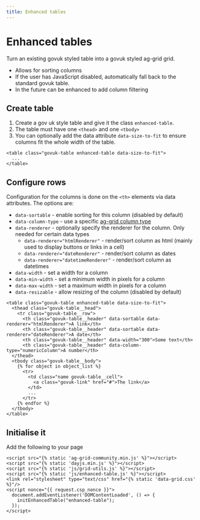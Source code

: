 ```yaml
---
title: Enhanced tables
---
```


# Enhanced tables

Turn an existing govuk styled table into a govuk styled ag-grid grid.

- Allows for sorting columns
- If the user has JavaScript disabled, automatically fall back to the standard govuk table.
- In the future can be enhanced to add column filtering

## Create table

1. Create a gov uk style table and give it the class `enhanced-table`.
2. The table must have one `<thead>` and one `<tbody>`
3. You can optionally add the data attribute `data-size-to-fit` to ensure columns fit the whole width of the table.

```
<table class="govuk-table enhanced-table data-size-to-fit">
  ...
</table>
```

## Configure rows

Configuration for the columns is done on the `<th>` elements via data attributes. The options are:

- `data-sortable` - enable sorting for this column (disabled by default)
- `data-column-type` - use a specific [ag-grid column type](https://www.ag-grid.com/javascript-data-grid/column-definitions/#custom-column-types)
- `data-renderer` - optionally specify the renderer for the column. Only needed for certain data types
  - `data-renderer="htmlRenderer"` - render/sort column as html (mainly used to display buttons or links in a cell)
  - `data-renderer="dateRenderer"` - render/sort column as dates
  - `data-renderer="datetimeRenderer"` - render/sort column as datetimes
- `data-width` - set a width for a column
- `data-min-width` - set a minimum width in pixels for a column
- `data-max-width` - set a maximum width in pixels for a column
- `data-resizable` - allow resizing of the column (disabled by default)

```
<table class="govuk-table enhanced-table data-size-to-fit">
  <thead class="govuk-table__head">
    <tr class="govuk-table__row">
      <th class="govuk-table__header" data-sortable data-renderer="htmlRenderer">A link</th>
      <th class="govuk-table__header" data-sortable data-renderer="dateRenderer">A date</th>
      <th class="govuk-table__header" data-width="300">Some text</th>
      <th class="govuk-table__header" data-column-type="numericColumn">A number</th>
  </thead>
  <tbody class="govuk-table__body">
    {% for object in object_list %}
      <tr>
        <td class="name govuk-table__cell">
          <a class="govuk-link" href="#">The link</a>
        </td>
        ...
      </tr>
    {% endfor %}
  </tbody>
</table>
```

## Initialise it

Add the following to your page

```
<script src="{% static 'ag-grid-community.min.js' %}"></script>
<script src="{% static 'dayjs.min.js' %}"></script>
<script src="{% static 'js/grid-utils.js' %}"></script>
<script src="{% static 'js/enhanced-table.js' %}"></script>
<link rel="stylesheet" type="text/css" href="{% static 'data-grid.css' %}"/>
<script nonce="{{ request.csp_nonce }}">
  document.addEventListener('DOMContentLoaded', () => {
    initEnhancedTable("enhanced-table");
  });
</script>
```
